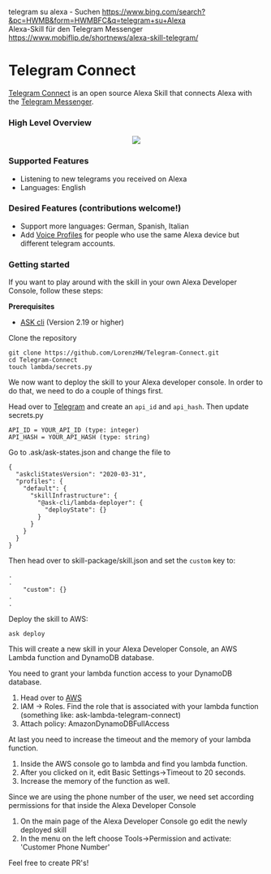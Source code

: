 telegram su alexa - Suchen https://www.bing.com/search?&pc=HWMB&form=HWMBFC&q=telegram+su+Alexa  
Alexa-Skill für den Telegram Messenger https://www.mobiflip.de/shortnews/alexa-skill-telegram/  


# Telegram Connect
[Telegram Connect](https://github.com/LorenzHW/Telegram-connect) is an open source  Alexa Skill that connects Alexa with the [Telegram Messenger](https://telegram.org/).

### High Level Overview
<p align="center">
  <img src="https://raw.githubusercontent.com/LorenzHW/Telegram-Connect/master/skill-package/assets/highlevel-overview.png"/>
</p>


### Supported Features
- Listening to new telegrams you received on Alexa
- Languages: English

### Desired Features (contributions welcome!)
- Support more languages: German, Spanish, Italian
- Add [Voice Profiles](https://developer.amazon.com/blogs/alexa/post/1ad16e9b-4f52-4e68-9187-ec2e93faae55/recognize-voices-and-personalize-your-skills)
for people who use the same Alexa device but different telegram accounts.

### Getting started  
If you want to play around with the skill in your own Alexa Developer Console, follow these steps:

**Prerequisites**  
- [ASK cli](https://developer.amazon.com/en-US/docs/alexa/smapi/quick-start-alexa-skills-kit-command-line-interface.html) (Version 2.19 or higher)

Clone the repository
```
git clone https://github.com/LorenzHW/Telegram-Connect.git
cd Telegram-Connect
touch lambda/secrets.py
```
We now want to deploy the skill to your Alexa developer console. In order to do that, we need to do a couple of things first.


Head over to [Telegram](https://core.telegram.org/api/obtaining_api_id) and create an `api_id` and `api_hash`.
Then update secrets.py
```
API_ID = YOUR_API_ID (type: integer)
API_HASH = YOUR_API_HASH (type: string)
```

Go to .ask/ask-states.json and change the file to
```
{
  "askcliStatesVersion": "2020-03-31",
  "profiles": {
    "default": {
      "skillInfrastructure": {
        "@ask-cli/lambda-deployer": {
          "deployState": {}
        }
      }
    }
  }
}
```

Then head over to skill-package/skill.json and set the `custom` key to:
```
.
.
    "custom": {}
.
.

``` 

Deploy the skill to AWS:
```
ask deploy
```
This will create a new skill in your Alexa Developer Console, an AWS Lambda function and DynamoDB database.

You need to grant your lambda function access to your DynamoDB database. 
1. Head over to [AWS](https://aws.amazon.com/de/console/)
2. IAM -> Roles. Find the role that is associated with your lambda function (something like: ask-lambda-telegram-connect)
3. Attach policy: AmazonDynamoDBFullAccess

At last you need to increase the timeout and the memory of your lambda function.
1. Inside the AWS console go to lambda and find you lambda function.
2. After you clicked on it, edit Basic Settings->Timeout to 20 seconds.
3. Increase the memory of the function as well.

Since we are using the phone number of the user, we need set according permissions for that inside the Alexa Developer Console
1. On the main page of the Alexa Developer Console go edit the newly deployed skill
2. In the menu on the left choose Tools->Permission and activate: 'Customer Phone Number'


Feel free to create PR's!

